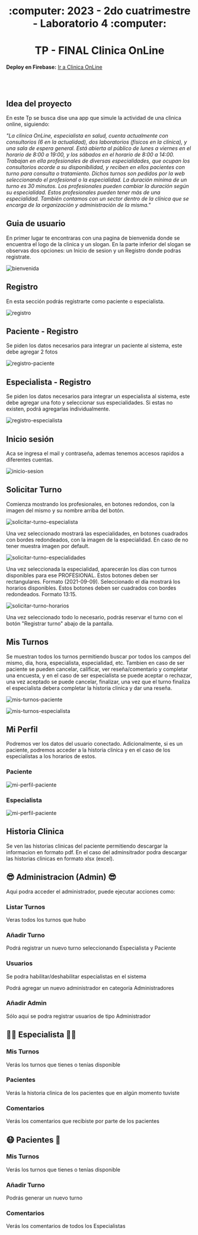<h1 align="center"> :computer: 2023 - 2do cuatrimestre - Laboratorio 4 :computer: </h1> 
<h1 align="center"> TP - FINAL Clinica OnLine </h1> 

**Deploy en Firebase:** [Ir a Clinica OnLine](tp-clinica-labiv.web.app/)

<br>
<br>

## Idea del proyecto

En este Tp se busca dise una app que simule la actividad de una clinica online, siguiendo:

<i>"La clínica OnLine, especialista en salud, cuenta actualmente con consultorios (6 en la actualidad), dos laboratorios (físicos en la clínica), y una sala de espera general. Está abierta al público de lunes a viernes en el horario de 8:00 a 19:00, y los sábados en el horario de 8:00 a 14:00.
Trabajan en ella profesionales de diversas especialidades, que ocupan los consultorios acorde a su disponibilidad, y reciben en ellos pacientes con turno para consulta o tratamiento. Dichos turnos son pedidos por la web seleccionando el profesional o la especialidad. La duración mínima de un turno es 30 minutos. 
Los profesionales pueden cambiar la duración según su especialidad. Estos profesionales pueden tener más de una especialidad.
También contamos con un sector dentro de la clínica que se encarga de la organización y administración de la misma."
</i>

## Guia de usuario

En primer lugar te encontraras con una pagina de bienvenida donde se encuentra el logo de la clinica y un slogan. En la parte inferior del slogan se observas dos opciones: un Inicio de sesion y un Registro donde podras registrate.

![bienvenida](src/assets/Img_readme/Bienvenida.PNG)


## Registro

En esta sección podrás registrarte como paciente o especialista.

![registro](src/assets/Img_readme/Registro.PNG)

## Paciente - Registro

Se piden los datos necesarios para integrar un paciente al sistema, este debe agregar 2 fotos

![registro-paciente](src/assets/Img_readme/registroPaciente.PNG)

## Especialista - Registro

Se piden los datos necesarios para integrar un especialista al sistema, este debe agregar una foto y seleccionar sus especialidades. Si estas no existen, podrá agregarlas individualmente. 

![registro-especialista](src/assets/Img_readme/registroEspecialista.PNG)

## Inicio sesión

Aca se ingresa el mail y contraseña, ademas tenemos accesos rapidos a diferentes cuentas.

![inicio-sesion](src/assets/Img_readme/InicioSesion.PNG)

## Solicitar Turno

Comienza mostrando los profesionales, en botones redondos, con la imagen del mismo y su nombre arriba del botón.

![solicitar-turno-especialista](src/assets/Img_readme/solicitarTurnoEspecialista.PNG)

Una vez seleccionado mostrará las especialidades, en botones cuadrados con bordes redondeados, con la imagen de la especialidad. En caso de no tener muestra imagen por default.

![solicitar-turno-especialidades](src/assets/Img_readme/solicitarTurnoEspecialidades.PNG)


Una vez seleccionada la especialidad, aparecerán los días con turnos disponibles para ese PROFESIONAL. Estos botones deben ser rectangulares. Formato (2021-09-09).
Seleccionado el día mostrará los horarios disponibles. Estos botones deben ser cuadrados con bordes redondeados. Formato 13:15.

![solicitar-turno-horarios](src/assets/Img_readme/solicitarTurnoHorarios.PNG)

Una vez seleccionado todo lo necesario, podrás reservar el turno con el botón "Registrar turno" abajo de la pantalla. 

## Mis Turnos

Se muestran todos los turnos permitiendo buscar por todos los campos del mismo, dia, hora, especialista, especialidad, etc. Tambien en caso de ser paciente se pueden cancelar, calificar, ver reseña/comentario y completar una encuesta, y en el caso de ser especialista se puede aceptar o rechazar, una vez aceptado se puede cancelar, finalizar, una vez que el turno finaliza el especialista debera completar la historia clinica y dar una reseña.

![mis-turnos-paciente](src/assets/Img_readme/misTurnosPaciente.PNG)

![mis-turnos-especialista](src/assets/Img_readme/misTurnosEspecialista.PNG)


## Mi Perfil

Podremos ver los datos del usuario conectado. Adicionalmente, si es un paciente, podremos acceder a la historia clinica y en el caso de los especialistas a los horarios de estos.

### Paciente
![mi-perfil-paciente](src/assets/Img_readme/miPerfilPaciente.PNG)

### Especialista
![mi-perfil-paciente](src/assets/Img_readme/miPerfilEspecialista.PNG)

## Historia Clinica

Se ven las historias clinicas del paciente permitiendo descargar la informacion en formato pdf. En el caso del adminsitrador podra descargar las historias clinicas en formato xlsx (excel).

## :sunglasses: Administracion (Admin) :sunglasses:

Aqui podra acceder el administrador, puede ejecutar acciones como:

### Listar Turnos

Veras todos los turnos que hubo

### Añadir Turno

Podrá registrar un nuevo turno seleccionando Especialista y Paciente

### Usuarios

Se podra habilitar/deshabilitar especialistas en el sistema

Podrá agregar un nuevo administrador en categoría Administradores

### Añadir Admin

Sólo aqui se podra registrar usuarios de tipo Administrador

## 	:woman_health_worker: Especialista :man_health_worker:

### Mis Turnos

Verás los turnos que tienes o tenías disponible

### Pacientes 

Verás la historia clinica de los pacientes que en algún momento tuviste

### Comentarios

Verás los comentarios que recibiste por parte de los pacientes

## :mask: Pacientes :sneezing_face:

### Mis Turnos

Verás los turnos que tienes o tenías disponible

### Añadir Turno

Podrás generar un nuevo turno

### Comentarios

Verás los comentarios de todos los Especialistas
